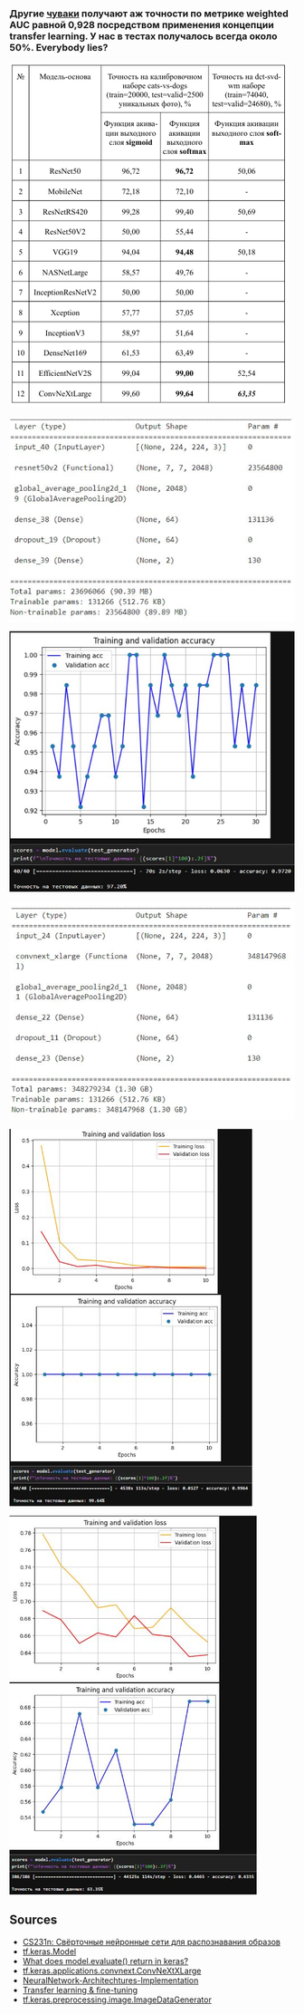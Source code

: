 ### Другие [чуваки](https://pandia.org/text/86/086/83215.php) получают аж точности по метрике weighted AUC равной 0,928 посредством применения концепции transfer learning. У нас в тестах получалось всегда около 50%. Everybody lies?


![](https://raw.githubusercontent.com/unton3ton/my-check-for-a-result-from-an-ai-article/main/pretrainedstegaanalyzator/rePort.png)

![](https://raw.githubusercontent.com/unton3ton/my-check-for-a-result-from-an-ai-article/main/pretrainedstegaanalyzator/architeks/ResNet50V2.JPG)

![](https://raw.githubusercontent.com/unton3ton/my-check-for-a-result-from-an-ai-article/main/pretrainedstegaanalyzator/TEST-cat-vs-dog-resnet50.JPG)

![](https://raw.githubusercontent.com/unton3ton/my-check-for-a-result-from-an-ai-article/main/pretrainedstegaanalyzator/architeks/ConvNeXtXLarge.JPG)

![](https://raw.githubusercontent.com/unton3ton/my-check-for-a-result-from-an-ai-article/main/pretrainedstegaanalyzator/result_catvsdog_ConvNeXtXLarge.JPG)

![](https://raw.githubusercontent.com/unton3ton/my-check-for-a-result-from-an-ai-article/main/pretrainedstegaanalyzator/result-for-wm-ConvNeXtXLarge.JPG)


## Sources

* [CS231n: Свёрточные нейронные сети для распознавания образов](https://habr.com/ru/articles/456186/)
* [tf.keras.Model](https://www.tensorflow.org/api_docs/python/tf/keras/Model)
* [What does model.evaluate() return in keras?](https://androidkt.com/what-does-model-evaluate-return-keras/)
* [tf.keras.applications.convnext.ConvNeXtXLarge](https://www.tensorflow.org/api_docs/python/tf/keras/applications/convnext/ConvNeXtXLarge)
* [NeuralNetwork-Architechtures-Implementation](https://github.com/FardinHash/NeuralNetwork-Architechtures-Implementation)
* [Transfer learning & fine-tuning](https://keras.io/guides/transfer_learning/)
* [tf.keras.preprocessing.image.ImageDataGenerator](https://www.tensorflow.org/api_docs/python/tf/keras/preprocessing/image/ImageDataGenerator)
